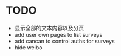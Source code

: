 # TODO

* 显示全部的文本内容以及分页
* add user own pages to list surveys
* add cancan to control auths for surveys
* hide weibo
